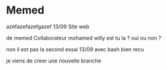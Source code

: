 # Memed
azefazefazefgazef 13/09
Site web 

de memed
Collaborateur mohamed
willy est tu la ?
oui ou non ?

non il est pas la
second essai 13/09 avec bash 
bien recu


je viens de creer une nouvelle branche

